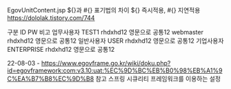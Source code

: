 

EgovUnitContent.jsp
${}과 #{} 표기법의 차이
${} 즉시적용,  #{} 지연적용
https://dololak.tistory.com/744


구분	ID	PW	비고
업무사용자	TEST1	rhdxhd12	영문으로 공통12
webmaster	rhdxhd12	영문으로 공통12
일반사용자	USER	rhdxhd12	영문으로 공통12
기업사용자	ENTERPRISE	rhdxhd12	영문으로 공통12

22-08-03 - https://www.egovframe.go.kr/wiki/doku.php?id=egovframework:com:v3.10:uat:%EC%9D%BC%EB%B0%98%EB%A1%9C%EA%B7%B8%EC%9D%B8 참고
스프링 시큐리티 프레임워크를 이용하는 설정
